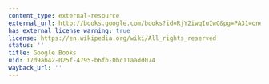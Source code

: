 ```yaml
---
content_type: external-resource
external_url: http://books.google.com/books?id=RjY2iwqIuIwC&pg=PA31=onepage
has_external_license_warning: true
license: https://en.wikipedia.org/wiki/All_rights_reserved
status: ''
title: Google Books
uid: 17d9ab42-025f-4795-b6fb-0bc11aadd074
wayback_url: ''
---
```

